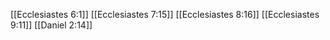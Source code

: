 [[Ecclesiastes 6:1]]
[[Ecclesiastes 7:15]]
[[Ecclesiastes 8:16]]
[[Ecclesiastes 9:11]]
[[Daniel 2:14]]
